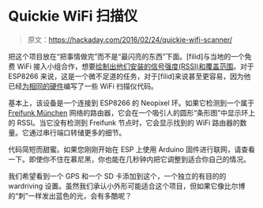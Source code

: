 # Quickie WiFi 扫描仪

> 原文：<https://hackaday.com/2016/02/24/quickie-wifi-scanner/>

把这个项目放在“把事情做完”而不是“最闪亮的东西”下面。[filid]与当地的一个免费 WiFi 接入小组合作，想要[绘制出他们安装的信号强度(RSSI)和覆盖范围](https://hackaday.io/project/9794-rssi-mapper-for-muenchenfreifunknet)。对于 ESP8266 来说，这是一个微不足道的任务，对于[filid]来说甚至更容易，因为他已经[为相同的硬件](https://www.linuxpinguin.de/project/iot-esp8266-local-wifi-scanner/)编写了一些 WiFi 扫描仪代码。

基本上，该设备是一个连接到 ESP8266 的 Neopixel 环。如果它检测到一个属于 [Freifunk München](https://ffmuc.net/) 网络的路由器，它会在一个吸引人的圆形“条形图”中显示环上的 RSSI。当它没有检测到 Freifunk 节点时，它会显示找到的 WiFi 路由器的数量。它通过串行端口转储更多的细节。

代码简短而甜蜜。如果您刚刚开始在 ESP 上使用 Arduino 固件进行联网，请查看一下。即使你不住在慕尼黑，你也能在几秒钟内把它调整到适合你自己的情况。

我们希望看到一个 GPS 和一个 SD 卡添加到这个，一个独立的有目的的 wardriving 设置。虽然我们承认小外形可能适合这个项目，但如果它像比尔博的“刺”一样发出蓝色的光，会有多酷呢？